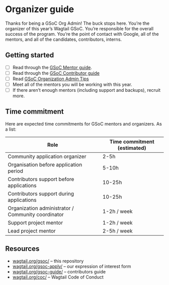 # Organizer guide

Thanks for being a GSoC Org Admin! The buck stops here. You’re the organizer of this year’s Wagtail GSoC. You’re responsible for the overall success of the program. You’re the point of contact with Google, all of the mentors, and all of the candidates, contributors, interns.

## Getting started

- [ ] Read through the [GSoC Mentor guide](https://google.github.io/gsocguides/mentor/).
- [ ] Read through the [GSoC Contributor guide](https://google.github.io/gsocguides/student/)
- [ ] Read [GSoC Organization Admin Tips](https://developers.google.com/open-source/gsoc/help/oa-tips)
- [ ] Meet all of the mentors you will be working with this year.
- [ ] If there aren’t enough mentors (including support and backups), recruit more.

## Time commitment

Here are expected time commitments for GSoC mentors and organizers. As a list:

| Role                                               | Time commitment (estimated) |
| -------------------------------------------------- | --------------------------- |
| Community application organizer                    | 2-5h                        |
| Organisation before application period             | 5-10h                       |
| Contributors support before applications           | 10-25h                      |
| Contributors support during applications           | 10-25h                      |
| Organization administrator / Community coordinator | 1-2h / week                 |
| Support project mentor                             | 1-2h / week                 |
| Lead project mentor                                | 2-5h / week                 |

## Resources

- [wagtail.org/gsoc/](https://wagtail.org/gsoc/) – this repository
- [wagtail.org/gsoc-apply/](https://wagtail.org/gsoc-apply/) – our expression of interest form
- [wagtail.org/gsoc-guide/](https://wagtail.org/gsoc-guide/) – contributors guide
- [wagtail.org/coc/](https://wagtail.org/coc/) – Wagtail Code of Conduct
